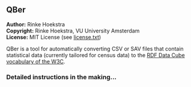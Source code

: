## QBer
**Author:**	Rinke Hoekstra  
**Copyright:**	Rinke Hoekstra, VU University Amsterdam  
**License:**	MIT License (see [license.txt](license.txt))  

QBer is a tool for automatically converting CSV or SAV files that contain statistical data (currently tailored for census data) to the [RDF Data Cube vocabulary of the W3C](http://www.w3.org/TR/vocab-data-cube/).

### Detailed instructions in the making...
